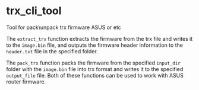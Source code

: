 # trx_cli_tool
Tool for pack\unpack trx firmware ASUS or etc

The `extract_trx` function extracts the firmware from the trx file and writes it to the `image.bin` file, and outputs the firmware header information to the `header.txt` file in the specified folder.

The `pack_trx` function packs the firmware from the specified `input_dir` folder with the `image.bin` file into trx format and writes it to the specified `output_file` file. Both of these functions can be used to work with ASUS router firmware.
